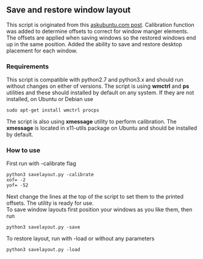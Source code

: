 ## Save and restore window layout
This script is originated from this [askubuntu.com post](https://askubuntu.com/questions/193569/is-there-a-way-to-store-the-current-desktop-layout). Calibration function was added to determine offsets to correct for window manger elements. The offsets are applied when saving windows so the restored windows end up in the same position. Added the ability to save and restore desktop placement for each window.

### Requirements
This script is compatible with python2.7 and python3.x and should run without changes on either of versions. The script is using **wmctrl** and **ps** utilities and these should installed by default on any system. If they are not installed, on Ubuntu or Debian use
```
sudo apt-get install wmctrl procps
```
The script is also using **xmessage** utility to perform calibration. The **xmessage** is located in x11-utils package on Ubuntu and should be installed by default.
### How to use
First run with -calibrate flag
```
python3 savelayout.py -calibrate
xof= -2
yof= -52
```
Next change the lines at the top of the script to set them to the printed offsets. The utility is ready for use.  
To save window layouts first position your windows as you like them, then run

``` 
python3 savelayout.py -save
```
To restore layout, run with -load or without any parameters

```
python3 savelayout.py -load
```
